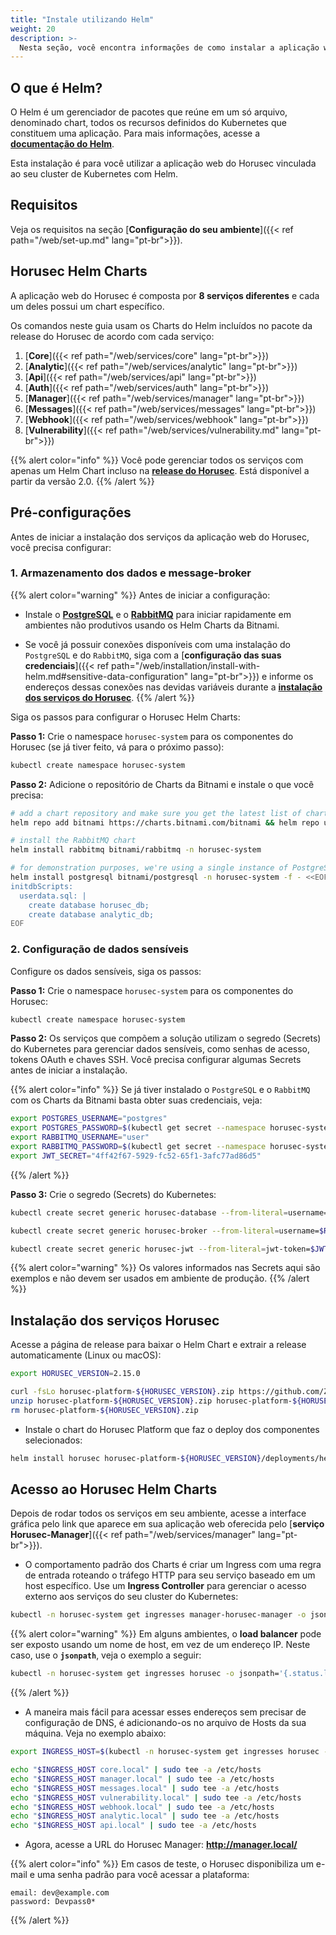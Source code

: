 ```yaml
---
title: "Instale utilizando Helm"
weight: 20
description: >-
  Nesta seção, você encontra informações de como instalar a aplicação web do Horusec utilizando Helm. 
---
```


## **O que é Helm?**

O Helm é um gerenciador de pacotes que reúne em um só arquivo, denominado chart, todos os recursos definidos do Kubernetes que constituem uma aplicação. Para mais informações, acesse a [**documentação do Helm**](https://helm.sh/docs/).

Esta instalação é para você utilizar a aplicação web do Horusec vinculada ao seu cluster de Kubernetes com Helm.

## **Requisitos**

Veja os requisitos na seção [**Configuração do seu ambiente**]({{< ref path="/web/set-up.md" lang="pt-br">}}). 


## **Horusec Helm Charts**

A aplicação web do Horusec é composta por **8 serviços diferentes** e cada um deles possui um chart específico.

Os comandos neste guia usam os Charts do Helm incluídos no pacote da release do Horusec de acordo com cada serviço:

1. [**Core**]({{< ref path="/web/services/core" lang="pt-br">}})
2. [**Analytic**]({{< ref path="/web/services/analytic" lang="pt-br">}})
3. [**Api**]({{< ref path="/web/services/api" lang="pt-br">}})
4. [**Auth**]({{< ref path="/web/services/auth" lang="pt-br">}})
5. [**Manager**]({{< ref path="/web/services/manager" lang="pt-br">}})
6. [**Messages**]({{< ref path="/web/services/messages" lang="pt-br">}})
7. [**Webhook**]({{< ref path="/web/services/webhook" lang="pt-br">}})
8. [**Vulnerability**]({{< ref path="/web/services/vulnerability.md" lang="pt-br">}})

{{% alert color="info" %}}
Você pode gerenciar todos os serviços com apenas um Helm Chart incluso na [**release do Horusec**](https://github.com/ZupIT/horusec-platform/tree/main/deployments/helm/horusec-platform). Está disponível a partir da versão 2.0.
{{% /alert %}}

## **Pré-configurações**

Antes de iniciar a instalação dos serviços da aplicação web do Horusec, você precisa configurar:

### **1. Armazenamento dos dados e message-broker**

{{% alert color="warning" %}}
Antes de iniciar a configuração: 

- Instale o [**PostgreSQL**](https://github.com/bitnami/charts/tree/master/bitnami/postgresql) e o [**RabbitMQ**](https://github.com/bitnami/charts/tree/master/bitnami/rabbitmq) para iniciar rapidamente em ambientes não produtivos usando os Helm Charts da Bitnami.

- Se você já possuir conexões disponíveis com uma instalação do `PostgreSQL` e do `RabbitMQ`, siga com a [**configuração das suas credenciais**]({{< ref path="/web/installation/install-with-helm.md#sensitive-data-configuration" lang="pt-br">}}) e informe os endereços dessas conexões nas devidas variáveis durante a [**instalação dos serviços do Horusec**](#instalação-dos-serviços-horusec).
{{% /alert %}}

Siga os passos para configurar o Horusec Helm Charts:

**Passo 1:** Crie o namespace `horusec-system` para os componentes do Horusec (se já tiver feito, vá para o próximo passo):

```bash
kubectl create namespace horusec-system
```

**Passo 2:** Adicione o repositório de Charts da Bitnami e instale o que você precisa:

```bash
# add a chart repository and make sure you get the latest list of charts
helm repo add bitnami https://charts.bitnami.com/bitnami && helm repo update

# install the RabbitMQ chart
helm install rabbitmq bitnami/rabbitmq -n horusec-system

# for demonstration purposes, we're using a single instance of PostgreSQL with multiple databases
helm install postgresql bitnami/postgresql -n horusec-system -f - <<EOF
initdbScripts:
  userdata.sql: |
    create database horusec_db;
    create database analytic_db;
EOF
```

### **2. Configuração de dados sensíveis**

Configure os dados sensíveis, siga os passos: 

**Passo 1:** Crie o namespace `horusec-system` para os componentes do Horusec:

```bash
kubectl create namespace horusec-system
```

**Passo 2:** Os serviços que compõem a solução utilizam o segredo (Secrets) do Kubernetes para gerenciar dados sensíveis, como senhas de acesso, tokens OAuth e chaves SSH. Você precisa configurar algumas Secrets antes de iniciar a instalação.

{{% alert color="info" %}}
Se já tiver instalado o `PostgreSQL` e o `RabbitMQ` com os Charts da Bitnami basta obter suas credenciais, veja:

```bash
export POSTGRES_USERNAME="postgres"
export POSTGRES_PASSWORD=$(kubectl get secret --namespace horusec-system postgresql -o jsonpath="{.data.postgresql-password}" | base64 --decode)
export RABBITMQ_USERNAME="user"
export RABBITMQ_PASSWORD=$(kubectl get secret --namespace horusec-system rabbitmq -o jsonpath="{.data.rabbitmq-password}" | base64 --decode)
export JWT_SECRET="4ff42f67-5929-fc52-65f1-3afc77ad86d5"
```
{{% /alert %}}

**Passo 3:** Crie o segredo (Secrets) do Kubernetes:

```bash
kubectl create secret generic horusec-database --from-literal=username=$POSTGRES_USERNAME --from-literal=password=$POSTGRES_PASSWORD --namespace horusec-system

kubectl create secret generic horusec-broker --from-literal=username=$RABBITMQ_USERNAME --from-literal=password=$RABBITMQ_PASSWORD --namespace horusec-system

kubectl create secret generic horusec-jwt --from-literal=jwt-token=$JWT_SECRET --namespace horusec-system
```

{{% alert color="warning" %}}
Os valores informados nas Secrets aqui são exemplos e não devem ser usados em ambiente de produção.
{{% /alert %}}


## **Instalação dos serviços Horusec**

Acesse a página de release para baixar o Helm Chart e extrair a release automaticamente (Linux ou macOS):

```bash
export HORUSEC_VERSION=2.15.0

curl -fsLo horusec-platform-${HORUSEC_VERSION}.zip https://github.com/ZupIT/horusec-platform/archive/refs/tags/v${HORUSEC_VERSION}.zip
unzip horusec-platform-${HORUSEC_VERSION}.zip horusec-platform-${HORUSEC_VERSION}/deployments/helm/horusec-platform/*
rm horusec-platform-${HORUSEC_VERSION}.zip
```

* Instale o chart do Horusec Platform que faz o deploy dos componentes selecionados: 
```bash
helm install horusec horusec-platform-${HORUSEC_VERSION}/deployments/helm/horusec-platform -n horusec-system
```

## **Acesso ao Horusec Helm Charts**

Depois de rodar todos os serviços em seu ambiente, acesse a interface gráfica pelo link que aparece em sua aplicação web oferecida pelo [**serviço Horusec-Manager**]({{< ref path="/web/services/manager" lang="pt-br">}}).

- O comportamento padrão dos Charts é criar um Ingress com uma regra de entrada roteando o tráfego HTTP para seu serviço baseado em um host específico. 
Use um **Ingress Controller** para gerenciar o acesso externo aos serviços do seu cluster do Kubernetes:

```bash
kubectl -n horusec-system get ingresses manager-horusec-manager -o jsonpath='{.status.loadBalancer.ingress[0].ip}'
```

{{% alert color="warning" %}}
Em alguns ambientes, o **load balancer** pode ser exposto usando um nome de host, em vez de um endereço IP. Neste caso, use o **`jsonpath`**, veja o exemplo a seguir:

```bash
kubectl -n horusec-system get ingresses horusec -o jsonpath='{.status.loadBalancer.ingress[0].hostname}'
```
{{% /alert %}}

- A maneira mais fácil para acessar esses endereços sem precisar de configuração de DNS, é adicionando-os no arquivo de Hosts da sua máquina. Veja no exemplo abaixo:

```bash
export INGRESS_HOST=$(kubectl -n horusec-system get ingresses horusec -o jsonpath='{.status.loadBalancer.ingress[0].ip}')

echo "$INGRESS_HOST core.local" | sudo tee -a /etc/hosts
echo "$INGRESS_HOST manager.local" | sudo tee -a /etc/hosts
echo "$INGRESS_HOST messages.local" | sudo tee -a /etc/hosts
echo "$INGRESS_HOST vulnerability.local" | sudo tee -a /etc/hosts
echo "$INGRESS_HOST webhook.local" | sudo tee -a /etc/hosts
echo "$INGRESS_HOST analytic.local" | sudo tee -a /etc/hosts
echo "$INGRESS_HOST api.local" | sudo tee -a /etc/hosts
```

- Agora, acesse a URL do Horusec Manager: **http://manager.local/**


{{% alert color="info" %}}
Em casos de teste, o Horusec disponibiliza um e-mail e uma senha padrão para você acessar a plataforma:

```text
email: dev@example.com
password: Devpass0*
```
{{% /alert %}}